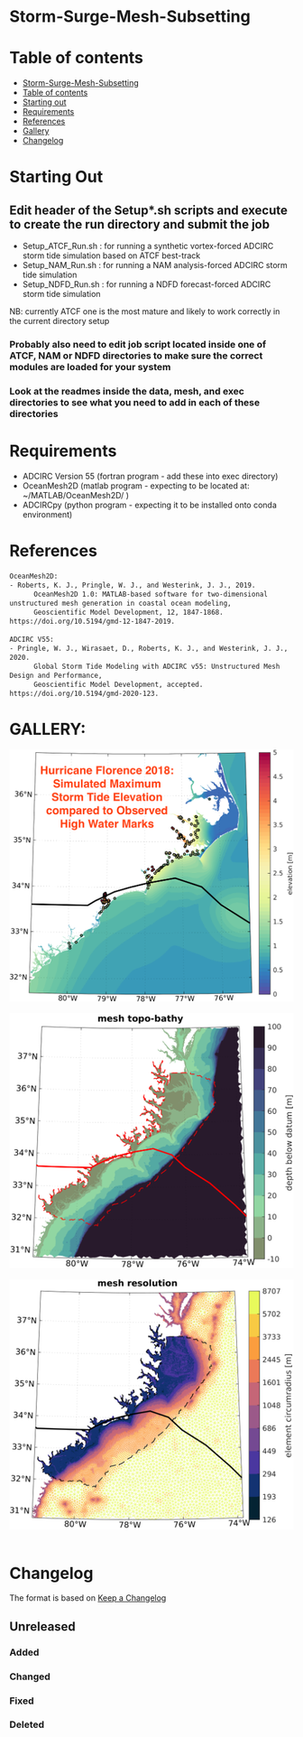 # Storm-Surge-Mesh-Subsetting

Table of contents
=================

<!--ts-->
   * [Storm-Surge-Mesh-Subsetting](#storm-surge-mesh-subsetting)
   * [Table of contents](#table-of-contents)
   * [Starting out](#starting-out)
   * [Requirements](#requirements)
   * [References](#references)
   * [Gallery](#gallery)
   * [Changelog](#changelog)
<!--te-->

Starting Out
============

## Edit header of the Setup*.sh scripts and execute to create the run directory and submit the job 
- Setup_ATCF_Run.sh : for running a synthetic vortex-forced ADCIRC storm tide simulation based on ATCF best-track
- Setup_NAM_Run.sh : for running a NAM analysis-forced ADCIRC storm tide simulation
- Setup_NDFD_Run.sh : for running a NDFD forecast-forced ADCIRC storm tide simulation

NB: currently ATCF one is the most mature and likely to work correctly in the current directory setup

### Probably also need to edit job script located inside one of ATCF, NAM or NDFD directories to make sure the correct modules are loaded for your system 

### Look at the readmes inside the data, mesh, and exec directories to see what you need to add in each of these directories

Requirements
==============

- ADCIRC Version 55 (fortran program - add these into exec directory)
- OceanMesh2D (matlab program - expecting to be located at: ~/MATLAB/OceanMesh2D/ )
- ADCIRCpy (python program - expecting it to be installed onto conda environment)

References
==============

```
OceanMesh2D:
- Roberts, K. J., Pringle, W. J., and Westerink, J. J., 2019.
      OceanMesh2D 1.0: MATLAB-based software for two-dimensional unstructured mesh generation in coastal ocean modeling,
      Geoscientific Model Development, 12, 1847-1868. https://doi.org/10.5194/gmd-12-1847-2019.

ADCIRC V55:
- Pringle, W. J., Wirasaet, D., Roberts, K. J., and Westerink, J. J., 2020.
      Global Storm Tide Modeling with ADCIRC v55: Unstructured Mesh Design and Performance,
      Geoscientific Model Development, accepted. https://doi.org/10.5194/gmd-2020-123.
```

GALLERY:
=========

<p align="center">
  <img src = "imgs/Florence_maxele.png"> &nbsp &nbsp &nbsp &nbsp
  <img src = "imgs/Florence_bathy.png"> &nbsp &nbsp &nbsp &nbsp
  <img src = "imgs/Florence_resomesh.png"> &nbsp &nbsp &nbsp &nbsp
</p>

Changelog
=========

The format is based on [Keep a Changelog](https://keepachangelog.com/en/1.0.0/)

## Unreleased

### Added

### Changed

### Fixed

### Deleted
